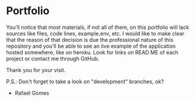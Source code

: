 # Portfolio

You'll notice that most materials, if not all of them, on this portfolio will lack sources like files, code lines, example.env, etc. I would like to make clear that the reason of that decision is due the professional nature of this repository and you'll be able to see an live example of the application hosted somewhere, like on heroku. Look for links on READ ME of each project or contact me through GitHub.

Thank you for your visit.

P.S.: Don't forget to take a look on "development" branches, ok?

- Rafael Gomes

